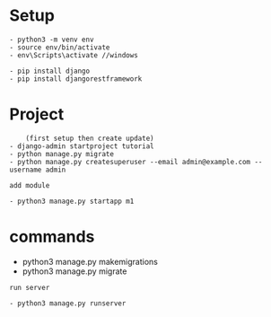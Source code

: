 # Setup 

    - python3 -m venv env
    - source env/bin/activate   
    - env\Scripts\activate //windows

    - pip install django
    - pip install djangorestframework

# Project
        (first setup then create update)
    - django-admin startproject tutorial
    - python manage.py migrate
    - python manage.py createsuperuser --email admin@example.com --username admin
    
    add module
    
    - python3 manage.py startapp m1
    

# commands

   - python3 manage.py makemigrations
   - python3 manage.py migrate
    
    run server
    
    - python3 manage.py runserver